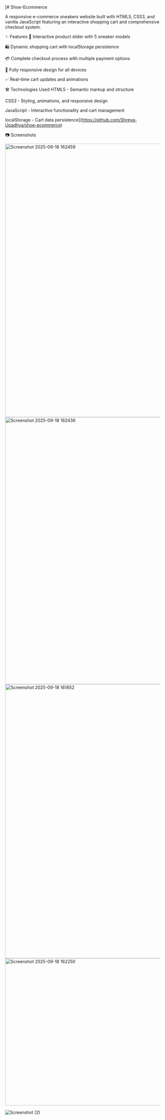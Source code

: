 [# Shoe-Ecommerce

A responsive e-commerce sneakers website built with HTML5, CSS3, and vanilla JavaScript featuring an interactive shopping cart and comprehensive checkout system.

✨ Features
🎨 Interactive product slider with 5 sneaker models

🛍️ Dynamic shopping cart with localStorage persistence

💳 Complete checkout process with multiple payment options

📱 Fully responsive design for all devices

✅ Real-time cart updates and animations


🛠️ Technologies Used
HTML5 - Semantic markup and structure

CSS3 - Styling, animations, and responsive design

JavaScript - Interactive functionality and cart management

localStorage - Cart data persistence](https://github.com/Shreya-Upadhya/shoe-ecommerce)

📷 Screenshots

<img width="1881" height="890" alt="Screenshot 2025-09-18 162459" src="https://github.com/user-attachments/assets/c553fedc-78fe-4f0d-b6be-5b6ad4c351fe" />

<img width="1853" height="869" alt="Screenshot 2025-09-18 162436" src="https://github.com/user-attachments/assets/04fe8e2c-03df-4ab4-8e11-07bf39f09020" />

<img width="1888" height="892" alt="Screenshot 2025-09-18 161652" src="https://github.com/user-attachments/assets/e4b216b2-de05-44b5-bbc2-52fa3053f46d" />

<img width="874" height="479" alt="Screenshot 2025-09-18 162250" src="https://github.com/user-attachments/assets/471ca422-cc8a-467e-9468-c6e30c0f2604" />

![Screenshot (2)](https://github.com/user-attachments/assets/0f384a95-71a9-40f0-b2c4-dfd1aa2d5e36)



